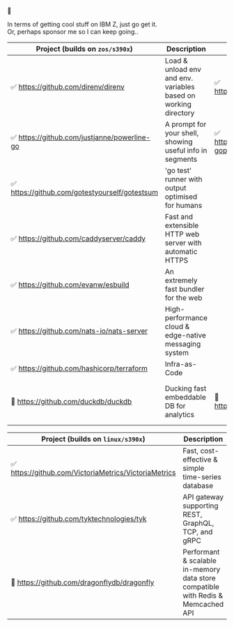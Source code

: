 👋

In terms of getting cool stuff on IBM Z, just go get it.  
Or, perhaps sponsor me so I can keep going.. 


| Project (builds on `zos/s390x`)                                | Description                                                     | Port                                                                | Upstream (and its upstream)                                                                                                                                                                                                                                                                     | Tests              |
|----------------------------------------------------------------|-----------------------------------------------------------------|---------------------------------------------------------------------|-------------------------------------------------------------------------------------------------------------------------------------------------------------------------------------------------------------------------------------------------------------------------------------------------|--------------------|
| :white_check_mark: https://github.com/direnv/direnv            | Load & unload env and env. variables based on working directory | :white_check_mark: https://github.com/ZOSOpenTools/direnvport       | :white_check_mark: https://github.com/direnv/direnv/pull/1094                                                                                                                                                                                                                                   | :white_check_mark: |
| :white_check_mark: https://github.com/justjanne/powerline-go   | A prompt for your shell, showing useful info in segments        | :white_check_mark: https://github.com/zosopentools/powerline-goport | :white_check_mark: https://github.com/justjanne/powerline-go/pull/381                                                                                                                                                                                                                           | :white_check_mark: |
| :white_check_mark: https://github.com/gotestyourself/gotestsum | 'go test' runner with output optimised for humans               |                                                                     | :construction: https://github.com/gotestyourself/gotestsum/pull/334                                                                                                                                                                                                                             | :construction:     |
| :white_check_mark: https://github.com/caddyserver/caddy        | Fast and extensible HTTP web server with automatic HTTPS        |                                                                     | :construction: https://github.com/google/certificate-transparency-go/pull/1088                                                                                                                                                                                                                  | :construction:     |
| :white_check_mark: https://github.com/evanw/esbuild            | An extremely fast bundler for the web                           |                                                                     | N/A                                                                                                                                                                                                                                                                                             | :construction:     |
| :white_check_mark: https://github.com/nats-io/nats-server      | High-performance cloud & edge-native messaging system           |                                                                     | :construction: https://github.com/nats-io/nats-server/pull/4209                                                                                                                                                                                                                                 | :construction:     |
| :white_check_mark: https://github.com/hashicorp/terraform      | Infra-as-Code                                                   |                                                                     | :construction: https://github.com/hashicorp/terraform/pull/33305 <br/> :construction: https://github.com/apparentlymart/go-userdirs/pull/2 <br/>                                                                                                                                                | :construction:     |
| :construction: https://github.com/duckdb/duckdb                | Ducking fast embeddable DB for analytics                        | :construction: https://github.com/ZOSOpenTools/duckdbport           | :construction: https://github.com/duckdb/duckdb/pull/7805 <br/> :construction: https://github.com/cameron314/concurrentqueue/pull/346 <br/> :white_check_mark: https://github.com/fastfloat/fast_float/pull/207 <br/> :white_check_mark: https://github.com/yhirose/cpp-httplib/pull/1581 <br/> | :construction:     |

| Project (builds on `linux/s390x`)                                     | Description                                                                      | Upstream (and its upstream)                                                     | Tests              |
|-----------------------------------------------------------------------|----------------------------------------------------------------------------------|---------------------------------------------------------------------------------|--------------------|
| :white_check_mark: https://github.com/VictoriaMetrics/VictoriaMetrics | Fast, cost-effective & simple time-series database                               | :white_check_mark: https://github.com/VictoriaMetrics/VictoriaMetrics/pull/3870 | :white_check_mark: |
| :white_check_mark: https://github.com/tyktechnologies/tyk             | API gateway supporting REST, GraphQL, TCP, and gRPC                              | :construction: https://github.com/TykTechnologies/tyk/pull/4777                 | :white_check_mark: |
| :construction: https://github.com/dragonflydb/dragonfly               | Performant & scalable in-memory data store compatible with Redis & Memcached API | :construction: https://github.com/dragonflydb/dragonfly/pull/1214               |                    |

